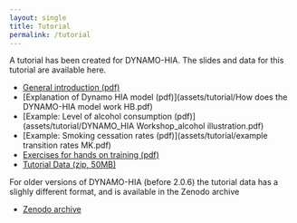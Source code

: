 ```yaml
---
layout: single
title: Tutorial
permalink: /tutorial
---
```


A tutorial has been created for DYNAMO-HIA. The slides and data for this tutorial are available here.

- [General introduction (pdf)](assets/tutorial/General_introductionWN.pdf)
- [Explanation of Dynamo HIA model (pdf)](assets/tutorial/How does the DYNAMO-HIA model work HB.pdf)
- [Example: Level of alcohol consumption (pdf)](assets/tutorial/DYNAMO_HIA Workshop_alcohol illustration.pdf)
- [Example: Smoking cessation rates (pdf)](assets/tutorial/example transition rates MK.pdf)
- [Exercises for hands on training (pdf)](assets/tutorial/Exercises_for_Hands-on-training_final_Nov_2010.pdf)
- [Tutorial Data (zip, 50MB)](assets/tutorial/Tutorial_data_2.0.6.zip)

For older versions of DYNAMO-HIA (before 2.0.6) the tutorial data has a slighly different format, and is available in the Zenodo archive

- [Zenodo archive]()